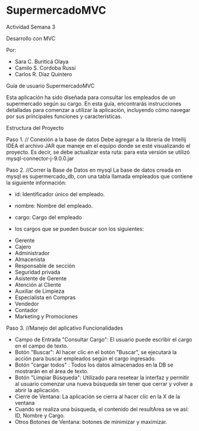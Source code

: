# SupermercadoMVC
 Actividad Semana 3

 Desarrollo con MVC

 Por: 
* Sara C. Buriticá Olaya  
* Camilo S. Cordoba Russi
* Carlos R.  Díaz Quintero

Guía de usuario SupermercadoMVC

Esta aplicación ha sido diseñada para consultar los empleados de un supermercado según su cargo. 
En esta guía, encontrarás instrucciones detalladas para comenzar a utilizar la aplicación, incluyendo cómo navegar por sus principales funciones y características.


Estructura del Proyecto

Paso 1. // Conexión a la base de datos
Debe agregar a la librería de Intellij IDEA el archivo JAR que maneje en el equipo donde se esté visualizando el proyecto.
Es decir, se debe actualizar esta ruta:
<root url="jar://$USER_HOME$/Documents/DOCS personales/personal/Laboral MI PC/Especialización/mysql/mysql-connector-j-9.0.0/mysql-connector-j-9.0.0.jar!/" />
para esta versión se utilizó mysql-connector-j-9.0.0.jar

Paso 2. //Correr la Base de Datos en mysql
La base de datos creada en mysql es supermercado_db, con una tabla llamada empleados que contiene la siguiente información:

* id: Identificador único del empleado.
* nombre: Nombre del empleado.
* cargo: Cargo del empleado 

* los cargos que se pueden buscar son los siguientes: 
- Gerente
- Cajero
- Administrador
- Almacenista
- Responsable de sección
- Seguridad privada
- Asistente de Gerente
- Atención al Cliente
- Auxiliar de Limpieza
- Especialista en Compras
- Vendedor
- Contador
- Marketing y Promociones


Paso 3. //Manejo del aplicativo
Funcionalidades
* Campo de Entrada "Consultar Cargo": El usuario puede escribir el cargo en el campo de texto.
* Botón "Buscar": Al hacer clic en el botón "Buscar", se ejecutará la acción para buscar empleados según el cargo ingresado.
* Botón "cargar todos" : Todos los datos almacenados en la DB se mostrarán en el área de texto. 
* Botón "Limpiar Búsqueda":  Utilizado para resetear la interfaz y permitir al usuario comenzar una nueva búsqueda sin tener que cerrar y volver a abrir la aplicación.
* Cierre de Ventana: La aplicación se cierra al hacer clic en la X de la ventana
* Cuando se realiza una búsqueda, el contenido del resultArea se ve así: ID, Nombre y Cargo. 
* Otros Botones de Ventana:  botones de minimizar y maximizar.

